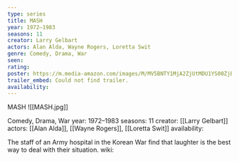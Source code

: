 ```yaml
---
type: series
title: MASH
year: 1972–1983
seasons: 11
creator: Larry Gelbart
actors: Alan Alda, Wayne Rogers, Loretta Swit
genre: Comedy, Drama, War
seen:
rating: 
poster: https://m.media-amazon.com/images/M/MV5BNTY1MjA2ZjUtMDU1YS00ZjBlLWJiN2MtZTViNjEwYjU1MzgxXkEyXkFqcGdeQXVyNTA4NzY1MzY@._V1_SX300.jpg
trailer_embed: Could not find trailer.
availability:
---
```

MASH
![[MASH.jpg]]

Comedy, Drama, War
year: 1972–1983
seasons: 11
creator: [[Larry Gelbart]]
actors: [[Alan Alda]], [[Wayne Rogers]], [[Loretta Swit]]
availability:

The staff of an Army hospital in the Korean War find that laughter is the best way to deal with their situation.
wiki: 


